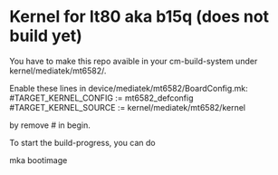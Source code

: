 # Kernel for lt80 aka b15q (does not build yet)

You have to make this repo avaible in your cm-build-system under kernel/mediatek/mt6582/.

Enable these lines in device/mediatek/mt6582/BoardConfig.mk:
#TARGET_KERNEL_CONFIG := mt6582_defconfig
#TARGET_KERNEL_SOURCE := kernel/mediatek/mt6582/kernel

by remove # in begin.

To start the build-progress, you can do

mka bootimage


